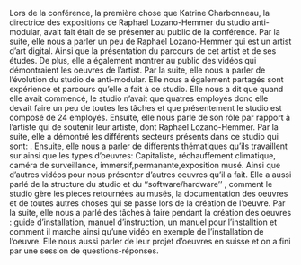 Lors de la conférence, la première chose que Katrine Charbonneau, la directrice des expositions de Raphael Lozano-Hemmer du studio anti-modular, avait fait était de se présenter au public de la conférence. Par la suite, elle nous a parler un peu de Raphael Lozano-Hemmer qui est un artist d’art digital. Ainsi que la présentation du parcours de cet artist et de ses études. De plus, elle a également montrer au public des vidéos qui démontraient les oeuvres de l’artist. Par la suite, elle nous a parler de l’évolution du studio de anti-modular. Elle nous a également partagés sont expérience et parcours qu’elle a fait à ce studio. Elle nous a dit que quand elle avait commencé, le studio n’avait que quatres employés donc elle devait faire un peu de toutes les tâches et que présentement le studio est composé de 24 employés. Ensuite, elle nous parle de son rôle par rapport à l’artiste qui de soutenir leur artiste, dont Raphael Lozano-Hemmer. Par la suite, elle a démontré les différents secteurs présents dans ce studio qui sont: . Ensuite, elle nous a parler de differents thématiques qu’ils travaillent sur ainsi que les types d’oeuvres: Capitaliste, réchauffement climatique, caméra de surveillance, immersif,permanante,exposition musé. Ainsi que d’autres vidéos pour nous présenter d’autres oeuvres qu’il a fait. Elle a aussi parlé de la structure du studio et du ‘‘software/hardware’’ , comment le studio gère les pièces retournées au musés, la documentation des oeuvres et de toutes autres choses qui se passe lors de la création de l’oeuvre. Par la suite, elle nous a parlé des tâches à faire pendant la création des oeuvres : guide d’installation, manuel d’instruction, un manuel pour l’installtion et comment il marche ainsi qu’une vidéo en exemple de l’installation de l’oeuvre. Elle nous aussi parler de leur projet d’oeuvres en suisse et on a fini par une session de questions-réponses.
